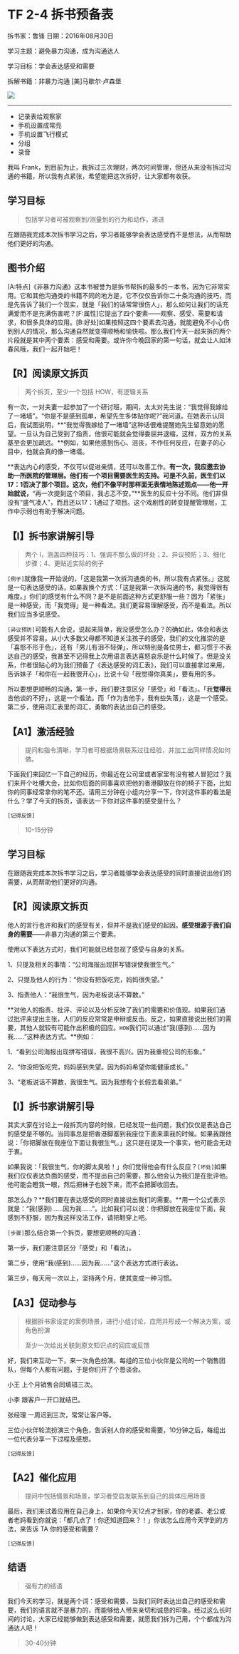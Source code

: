 # TF 2-4 拆书预备表

拆书家：鲁锋  日期：2016年08月30日

学习主题：避免暴力沟通，成为沟通达人

学习目标：学会表达感受和需要

拆解书籍：非暴力沟通 [美]马歇尔·卢森堡

![](https://img3.doubanio.com/lpic/s26031272.jpg)

------

- 记录表给观察家
- 手机设置成常亮
- 手机设置飞行模式
- 分组
- 录音

我叫 Frank，到目前为止，我拆过三次理财，两次时间管理，但还从来没有拆过沟通的书籍，所以我有点紧张，希望能把这次拆好，让大家都有收获。

## 学习目标

> 包括学习者可被观察到/测量到的行为和动作，递进

在跟随我完成本次拆书学习之后，学习者能够学会表达感受而不是想法，从而帮助他们更好的沟通。

## 图书介绍

[A:特点]《非暴力沟通》这本书被誉为是拆书帮拆的最多的一本书，因为它非常实用。它和其他沟通类的书籍不同的地方是，它不仅仅告诉你二十条沟通的技巧，而是先告诉了我们一个现实，就是「我们的话常常很伤人」，那么如何让我们的话充满爱而不是充满伤害呢？[F:属性]它提出了四个要素——观察、感受、需要和请求，和很多具体的应用。[B:好处]如果按照这四个要素去沟通，就能避免不小心伤到别人的情况，那么沟通自然就变得顺畅和愉快啦。那么我们今天一起来拆的两个片段就是其中两个要素：感受和需要。或许你今晚回家的第一句话，就会让人如沐春风哦，我们一起开始吧！

## 【R】阅读原文拆页

> 两个拆页，至少一个包括 HOW，有逻辑关系

有一次，一对夫妻一起参加了一个研讨班，期间，太太对先生说：“我觉得我嫁给了一堵墙”。“你是不是感到孤单，希望先生多体贴你呢?”我问道。在她表示认同后，我试图说明，**“我觉得我嫁给了一堵墙”这种话很难提醒她先生留意她的愿望。一旦认为自己受到了指责，他很可能就会觉得委屈并退缩，这样，双方的关系基至会更加疏远。**例如，如果他感到伤心、沮丧，不作任何反应，在妻子的心目中，他就会真的像一堵墙。

**表达内心的感受，不仅可以促进亲情，还可以改善工作。**有一次，我应邀去协助一所医院的管理层。他们有一个项目需要医生的支持。可是不久前，医生们以17：1否决了那个项目。这次，他们不像平时那样面无表情地陈述观点——他一开始就说，**“再一次提到这个项目，我忐忑不安。”**医生的反应十分不同。他们非但没有“盛气凌人”，而且还以17：1通过了项目。这个戏剧性的转变提醒管理层，工作中示弱也有助于解决问题。

## 【I】拆书家讲解引导

> 两个 I，涵盖四种技巧：1、强调不那么做的坏处；2、异议预防；3、细化步骤；4、更贴近实际的例子

`[例子]`就像我一开始说的，「这是我第一次拆沟通类的书，所以我有点紧张。」这就是一句表达感受的话，如果我换个方式：「这是我第一次拆沟通的书，我觉得很有难度。」你们的感觉有什么不同？是不是前面这种方式更舒服一些？因为「紧张」是一种感受，而「我觉得」是一种看法。我们更容易理解感受，而不是看法。所以我们应当多说感受。

`[异议预防]`可能有人会说，说起来简单，我没感受怎么办？的确如此，体会和表达感受并不容易。从小大多数父母都不知道关注孩子的感受，我们的文化推崇的是「喜怒不形于色」，还有「男儿有泪不轻弹」，所以特别是各位男士，都习惯于不表达自己的感受，我甚至不记得我上次用语言表达喜怒哀乐是什么时候了。但是没关系，作者很贴心的为我们预备了《表达感受的词汇表》，我们可以直接拿过来用，告诉妹子「和你在一起我很开心」，比说十句「我觉得你真美」，要有用的多。

所以要想更顺畅的沟通，第一步，我们要注意区分「感受」和「看法」。「我**觉得**我吉他谈的不好」，这是一个看法。而「作为吉他手，我有些失落」，这是一个感受。第二步，使用词汇表里的词汇，勇敢的表达出自己的感受。

## 【A1】激活经验

> 提问和指令清晰，学习者可根据场景联系过往经验，并加工出同样情况如何做。

下面我们来回忆一下自己的经历，你最近在公司里或者家里有没有被人冒犯过？我们来开个吐槽大会，比如你后面的同事喜欢把他的香港脚放在你的椅子下面，比如你的同事经常拿你的笔不还。请用三分钟在小组内分享一下，你对这件事的看法是什么？学了今天的拆页，请表达一下你对这件事的感受是什么？

`[记得反馈]`

> 10-15分钟

## 学习目标

在跟随我完成本次拆书学习之后，学习者能够学会表达感受的同时直接说出他们的需要，从而帮助他们更好的沟通。

## 【R】阅读原文拆页

他人的言行也许和我们的感受有关，但并不是我们感受的起因。**感受根源于我们自身的需要**——非暴力沟通的第三个要素。

使用以下表达方式时，我们可能就已经忽视了感受与自身的关系。

1、只提及相关的事情：“公司海报出现拼写错误使我很生气。”

2、只提及他人的行为：“你没有把饭吃完，妈妈很失望。”

3、指责他人：“我很生气，因为老板说话不算数。”

**对他人的指责、批评、评论以及分析反映了我们的需要和价值观。如果我们通过批评来提出主张，人们的反应常常是申辩或反击。反之，如果直接说出我们的需要，其他人就较有可能作出积极的回应。`HOW`我们可以通过“我(感到)……因为我……”这种表达方式。**例如：

1、“看到公司海报出现拼写错误，我很不高兴。因为我重视公司的形象。”

2、“你没把饭吃完，妈妈感到失望。因为妈妈希望你能健康成长。”

3、“老板说话不算数，我很生气。因为我想有个长假去看弟弟。”

## 【I】拆书家讲解引导

其实大家在讨论上一段拆页内容的时候，已经发现一些问题，我们仅仅是表达自己的感受是不够的。当同事总是把香港脚塞到我座位下面来熏我的时候。如果我跟他说：「你把脚放在我座位下面让我很生气。」这只是在提及一个事实，他可能会无动于衷。

如果我说：「我很生气，你的脚太臭啦！」你们觉得他会有什么反应？`[坏处]`如果我们仅仅表达负面的感受，而不提出自己的需要，那么他会认为我们是在批评他。他可能会瞪我一眼，然后把袜子也脱下来，而不会把脚收回去。

那怎么办？**我们要在表达感受的同时直接说出我们的需要。**用一个公式表示就是：“我(感到)……因为我……”。比如我们可以说：你把脚放在我座位下面，我感到不舒服，因为我这样没法工作，请把鞋穿上吧。

`[步骤]`那么结合第一个拆页，要想更顺畅的沟通：

第一步，我们要注意区分「感受」和「看法」。

第二步，使用“我(感到)……因为我……”这个表达方式进行表达。

第三步，每天用一次以上，坚持两个月，使其变成一种习惯。

## 【A3】促动参与

> 根据拆书家设定的案例场景，进行小组讨论，应用并形成一个解决方案，或角色扮演
> 
> 至少一次给出关联到原文知识点的回应或反馈

好，我们来互动一下，来一次角色扮演。每组的三位小伙伴是公司的一个销售团队，但每个人都有问题，于是你们开了个恳谈会。

小王 上个月销售合同填错三次。

小李 跟客户一开口就结巴。

张经理 一周迟到三次，常常让客户等。

三位小伙伴轮流扮演三个角色，告诉别人你的感受和需要，10分钟之后，每组出一位代表分享一下过程及感想。

`[记得反馈]`

## 【A2】催化应用

> 提问中包括情景和场景，学习者受启发联系到自己的具体应用场景

最后，我们来试着应用在自己身上，如果你今天12点才到家，你的老婆、老公或者老妈看到你就说：「都几点了！你还知道回来？！」你该怎么应用今天学到的方法，来告诉 TA 你的感受和需要？

`[记得反馈]`

## 结语

> 强有力的结语

我们今天的学习，就是两个词：感受和需要，当我们同时表达出自己的感受和需要，我们的语言就不是暴力的，而能够给人带来亲切和诚恳的印象。经过这么长时间的讨论，大家已经能够做到表达感受和需要，就愿我们拆为己用，个个都成为沟通达人吧！

> 30-40分钟